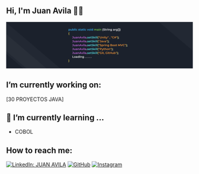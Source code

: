 ## Hi, I'm Juan Avila  🔭👋

![me](assets/banner.png)

## I’m currently working on:
  [30 PROYECTOS JAVA] 
## 🌱 I’m currently learning ...
  - COBOL

## How to reach me:
  [![LinkedIn: JUAN AVILA](https://img.shields.io/badge/-JuanAvilaOficial-blue?style=flat-square&logo=Linkedin&logoColor=white&link=https://www.linkedin.com/in/thaianebraga/)](https://www.linkedin.com/in/juan-manuel-avila-perez-97a62a192/)
[![GitHub](https://img.shields.io/badge/-JuanAvilaOficial-blue?style=flat-square&logo=Linkedin&logoColor=white&link=https://www.instagram.com/in/thaianebraga/)](https://github.com/JuanAvilaOficial)
[![Instagram](https://img.shields.io/badge/-JuanAvilaOficial-blue?style=flat-square&logo=Linkedin&logoColor=white&link=https://www.linkedin.com/in/JuanAvilaOficial/)](https://www.instagram.com/juanavila.exe/)


<!--
[![Juan's GitHub stats](https://github-readme-stats.vercel.app/api?username=JuanAvilaOficial)](https://github.com/JuanAvilaOficial/github-readme-stats)
-->

<!--
**JuanAvilaOficial/JuanAvilaOficial** is a ✨ _special_ ✨ repository because its `README.md` (this file) appears on your GitHub profile.

Here are some ideas to get you started:

- 🔭 I’m currently working on ...
- 🌱 I’m currently learning ...
- 👯 I’m looking to collaborate on ...
- 🤔 I’m looking for help with ...
- 💬 Ask me about ...
- 📫 How to reach me: ...
- ⚡ Fun fact: ...
-->
